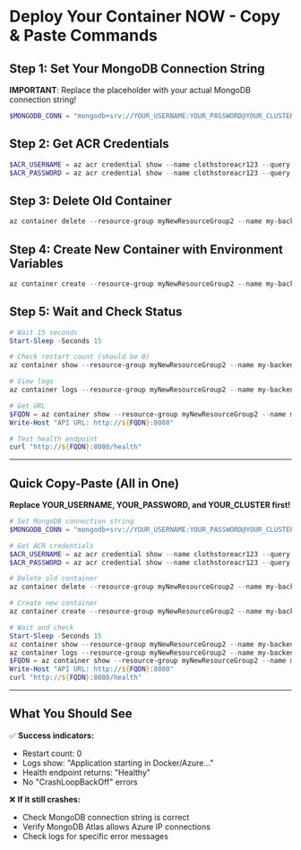 # Deploy Your Container NOW - Copy & Paste Commands

## Step 1: Set Your MongoDB Connection String

**IMPORTANT**: Replace the placeholder with your actual MongoDB connection string!

```powershell
$MONGODB_CONN = "mongodb+srv://YOUR_USERNAME:YOUR_PASSWORD@YOUR_CLUSTER.mongodb.net/?retryWrites=true&w=majority"
```

## Step 2: Get ACR Credentials

```powershell
$ACR_USERNAME = az acr credential show --name clothstoreacr123 --query username -o tsv
$ACR_PASSWORD = az acr credential show --name clothstoreacr123 --query passwords[0].value -o tsv
```

## Step 3: Delete Old Container

```powershell
az container delete --resource-group myNewResourceGroup2 --name my-backend-container --yes
```

## Step 4: Create New Container with Environment Variables

```powershell
az container create --resource-group myNewResourceGroup2 --name my-backend-container --image clothstoreacr123.azurecr.io/my-backend:latest --cpu 1 --memory 1.5 --ports 8080 --dns-name-label my-backend-app2 --os-type Linux --registry-login-server clothstoreacr123.azurecr.io --registry-username $ACR_USERNAME --registry-password $ACR_PASSWORD --restart-policy Always --environment-variables DOTNET_RUNNING_IN_CONTAINER=true ASPNETCORE_ENVIRONMENT=Production MongoDbSettings__ConnectionString=$MONGODB_CONN MongoDbSettings__DatabaseName=ClothStoreDb
```

## Step 5: Wait and Check Status

```powershell
# Wait 15 seconds
Start-Sleep -Seconds 15

# Check restart count (should be 0)
az container show --resource-group myNewResourceGroup2 --name my-backend-container --query "containers[0].instanceView.restartCount"

# View logs
az container logs --resource-group myNewResourceGroup2 --name my-backend-container

# Get URL
$FQDN = az container show --resource-group myNewResourceGroup2 --name my-backend-container --query "ipAddress.fqdn" -o tsv
Write-Host "API URL: http://${FQDN}:8080"

# Test health endpoint
curl "http://${FQDN}:8080/health"
```

---

## Quick Copy-Paste (All in One)

**Replace YOUR_USERNAME, YOUR_PASSWORD, and YOUR_CLUSTER first!**

```powershell
# Set MongoDB connection string
$MONGODB_CONN = "mongodb+srv://YOUR_USERNAME:YOUR_PASSWORD@YOUR_CLUSTER.mongodb.net/?retryWrites=true&w=majority"

# Get ACR credentials
$ACR_USERNAME = az acr credential show --name clothstoreacr123 --query username -o tsv
$ACR_PASSWORD = az acr credential show --name clothstoreacr123 --query passwords[0].value -o tsv

# Delete old container
az container delete --resource-group myNewResourceGroup2 --name my-backend-container --yes

# Create new container
az container create --resource-group myNewResourceGroup2 --name my-backend-container --image clothstoreacr123.azurecr.io/my-backend:latest --cpu 1 --memory 1.5 --ports 8080 --dns-name-label my-backend-app2 --os-type Linux --registry-login-server clothstoreacr123.azurecr.io --registry-username $ACR_USERNAME --registry-password $ACR_PASSWORD --restart-policy Always --environment-variables DOTNET_RUNNING_IN_CONTAINER=true ASPNETCORE_ENVIRONMENT=Production MongoDbSettings__ConnectionString=$MONGODB_CONN MongoDbSettings__DatabaseName=ClothStoreDb

# Wait and check
Start-Sleep -Seconds 15
az container show --resource-group myNewResourceGroup2 --name my-backend-container --query "containers[0].instanceView.restartCount"
az container logs --resource-group myNewResourceGroup2 --name my-backend-container
$FQDN = az container show --resource-group myNewResourceGroup2 --name my-backend-container --query "ipAddress.fqdn" -o tsv
Write-Host "API URL: http://${FQDN}:8080"
curl "http://${FQDN}:8080/health"
```

---

## What You Should See

✅ **Success indicators:**
- Restart count: 0
- Logs show: "Application starting in Docker/Azure..."
- Health endpoint returns: "Healthy"
- No "CrashLoopBackOff" errors

❌ **If it still crashes:**
- Check MongoDB connection string is correct
- Verify MongoDB Atlas allows Azure IP connections
- Check logs for specific error messages
